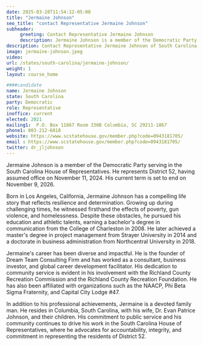 ```yaml
---
date: 2025-03-28T11:54:12-05:00
title: "Jermaine Johnson"
seo_title: "contact Representative Jermaine Johnson"
subheader:
     greeting: Contact Representative Jermaine Johnson
     description: Jermaine Johnson is a member of the Democratic Party serving in the South Carolina House of Representatives. He represents District 52, having assumed office on November 11, 2024. His current term is set to end on November 9, 2026.
description: Contact Representative Jermaine Johnson of South Carolina. Contact information for Jermaine Johnson includes email address, phone number, and mailing address.
image: jermaine-johnson.jpeg
video:
url: /states/south-carolina/jermaine-johnson/
weight: 1
layout: course_home

####candidate
name: Jermaine Johnson
state: South Carolina
party: Democratic
role: Representative
inoffice: current
elected: 2021
mailing1:  P.O. Box 11867 Room 330B Columbia, SC 29211-1867
phone1: 803-212-6818
website: https://www.scstatehouse.gov/member.php?code=0943181705/
email : https://www.scstatehouse.gov/member.php?code=0943181705/
twitter: dr_jljohnson
---
```

Jermaine Johnson is a member of the Democratic Party serving in the South Carolina House of Representatives. He represents District 52, having assumed office on November 11, 2024. His current term is set to end on November 9, 2026.

Born in Los Angeles, California, Jermaine Johnson has a compelling life story that reflects resilience and determination. Growing up during challenging times, he witnessed firsthand the effects of poverty, gun violence, and homelessness. Despite these obstacles, he pursued his education and athletic talents, earning a bachelor's degree in communication from the College of Charleston in 2008. He later achieved a master's degree in project management from Strayer University in 2014 and a doctorate in business administration from Northcentral University in 2018.

Jermaine's career has been diverse and impactful. He is the founder of Dream Team Consulting Firm and has worked as a consultant, business investor, and global career development facilitator. His dedication to community service is evident in his involvement with the Richland County Recreation Commission and the Richland County Recreation Foundation. He has also been affiliated with organizations such as the NAACP, Phi Beta Sigma Fraternity, and Capital City Lodge #47.

In addition to his professional achievements, Jermaine is a devoted family man. He resides in Columbia, South Carolina, with his wife, Dr. Evan Patrice Johnson, and their children. His commitment to public service and his community continues to drive his work in the South Carolina House of Representatives, where he advocates for accountability, integrity, and commitment in representing the residents of District 52.
